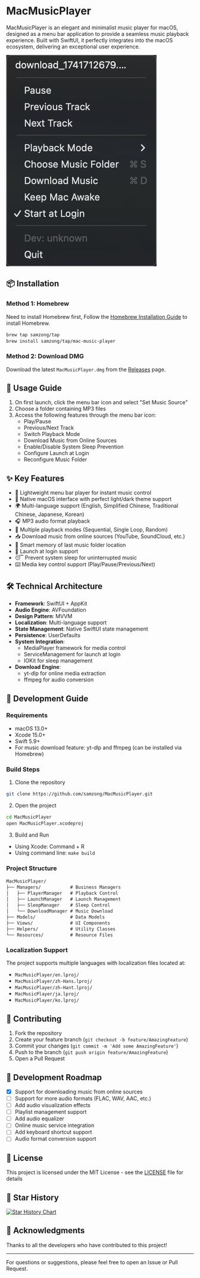 # MacMusicPlayer

MacMusicPlayer is an elegant and minimalist music player for macOS, designed as a menu bar application to provide a seamless music playback experience. Built with SwiftUI, it perfectly integrates into the macOS ecosystem, delivering an exceptional user experience.

![Application Screenshot](image.png)

## 📦 Installation

### Method 1: Homebrew

Need to install Homebrew first, Follow the [Homebrew Installation Guide](https://brew.sh/) to install Homebrew.

```bash
brew tap samzong/tap
brew install samzong/tap/mac-music-player
```

### Method 2: Download DMG

Download the latest `MacMusicPlayer.dmg` from the [Releases](https://github.com/samzong/MacMusicPlayer/releases) page.

## 🚀 Usage Guide

1. On first launch, click the menu bar icon and select "Set Music Source"
2. Choose a folder containing MP3 files
3. Access the following features through the menu bar icon:
   - Play/Pause
   - Previous/Next Track
   - Switch Playback Mode
   - Download Music from Online Sources
   - Enable/Disable System Sleep Prevention
   - Configure Launch at Login
   - Reconfigure Music Folder

## ✨ Key Features

- 🎵 Lightweight menu bar player for instant music control
- 🎨 Native macOS interface with perfect light/dark theme support
- 🌍 Multi-language support (English, Simplified Chinese, Traditional Chinese, Japanese, Korean)
- 🎧 MP3 audio format playback
- 🔄 Multiple playback modes (Sequential, Single Loop, Random)
- 📥 Download music from online sources (YouTube, SoundCloud, etc.)
- 💾 Smart memory of last music folder location
- 🚀 Launch at login support
- 😴 Prevent system sleep for uninterrupted music
- ⌨️ Media key control support (Play/Pause/Previous/Next)

## 🛠 Technical Architecture

- **Framework**: SwiftUI + AppKit
- **Audio Engine**: AVFoundation
- **Design Pattern**: MVVM
- **Localization**: Multi-language support
- **State Management**: Native SwiftUI state management
- **Persistence**: UserDefaults
- **System Integration**: 
  - MediaPlayer framework for media control
  - ServiceManagement for launch at login
  - IOKit for sleep management
- **Download Engine**:
  - yt-dlp for online media extraction
  - ffmpeg for audio conversion

## 🔨 Development Guide

### Requirements

- macOS 13.0+
- Xcode 15.0+
- Swift 5.9+
- For music download feature: yt-dlp and ffmpeg (can be installed via Homebrew)

### Build Steps

1. Clone the repository
```bash
git clone https://github.com/samzong/MacMusicPlayer.git
```

2. Open the project
```bash
cd MacMusicPlayer
open MacMusicPlayer.xcodeproj
```

3. Build and Run
- Using Xcode: Command + R
- Using command line: `make build`

### Project Structure

```
MacMusicPlayer/
├── Managers/           # Business Managers
│   ├── PlayerManager   # Playback Control
│   ├── LaunchManager   # Launch Management
│   ├── SleepManager    # Sleep Control
│   └── DownloadManager # Music Download
├── Models/             # Data Models
├── Views/              # UI Components
├── Helpers/            # Utility Classes
└── Resources/          # Resource Files
```

### Localization Support

The project supports multiple languages with localization files located at:
- `MacMusicPlayer/en.lproj/`
- `MacMusicPlayer/zh-Hans.lproj/`
- `MacMusicPlayer/zh-Hant.lproj/`
- `MacMusicPlayer/ja.lproj/`
- `MacMusicPlayer/ko.lproj/`

## 🤝 Contributing

1. Fork the repository
2. Create your feature branch (`git checkout -b feature/AmazingFeature`)
3. Commit your changes (`git commit -m 'Add some AmazingFeature'`)
4. Push to the branch (`git push origin feature/AmazingFeature`)
5. Open a Pull Request

## 📝 Development Roadmap

- [x] Support for downloading music from online sources
- [ ] Support for more audio formats (FLAC, WAV, AAC, etc.)
- [ ] Add audio visualization effects
- [ ] Playlist management support
- [ ] Add audio equalizer
- [ ] Online music service integration
- [ ] Add keyboard shortcut support
- [ ] Audio format conversion support

## 📄 License

This project is licensed under the MIT License - see the [LICENSE](LICENSE) file for details

## 🌟 Star History

[![Star History Chart](https://api.star-history.com/svg?repos=samzong/macmusicplayer&type=Timeline)](https://star-history.com/#samzong/macmusicplayer&Timeline)

## 🙏 Acknowledgments

Thanks to all the developers who have contributed to this project!

---

For questions or suggestions, please feel free to open an Issue or Pull Request.
